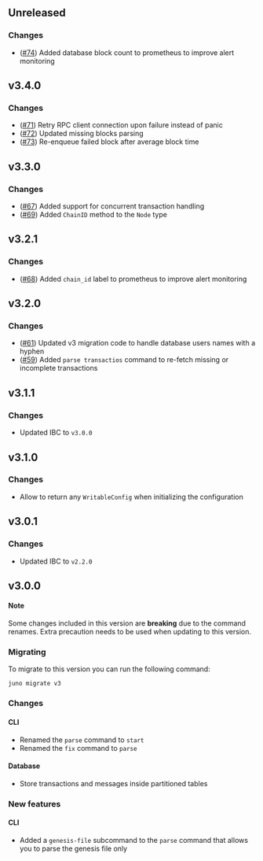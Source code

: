 ## Unreleased
### Changes
- ([\#74](https://github.com/forbole/juno/pull/74)) Added database block count to prometheus to improve alert monitoring

## v3.4.0
### Changes
- ([\#71](https://github.com/forbole/juno/pull/71)) Retry RPC client connection upon failure instead of panic
- ([\#72](https://github.com/forbole/juno/pull/72)) Updated missing blocks parsing 
- ([\#73](https://github.com/forbole/juno/pull/73)) Re-enqueue failed block after average block time

## v3.3.0
### Changes
- ([\#67](https://github.com/forbole/juno/pull/67)) Added support for concurrent transaction handling
- ([\#69](https://github.com/forbole/juno/pull/69)) Added `ChainID` method to the `Node` type

## v3.2.1
### Changes
- ([\#68](https://github.com/forbole/juno/pull/68)) Added `chain_id` label to prometheus to improve alert monitoring 

## v3.2.0
### Changes
- ([\#61](https://github.com/forbole/juno/pull/61)) Updated v3 migration code to handle database users names with a hyphen 
- ([\#59](https://github.com/forbole/juno/pull/59)) Added `parse transactios` command to re-fetch missing or incomplete transactions

## v3.1.1
### Changes
- Updated IBC to `v3.0.0`

## v3.1.0
### Changes
- Allow to return any `WritableConfig` when initializing the configuration

## v3.0.1
### Changes
- Updated IBC to `v2.2.0`

## v3.0.0
#### Note
Some changes included in this version are **breaking** due to the command renames. Extra precaution needs to be used when updating to this version.

### Migrating
To migrate to this version you can run the following command: 
```
juno migrate v3
```

### Changes 
#### CLI
- Renamed the `parse` command to `start`
- Renamed the `fix` command to `parse`

#### Database
- Store transactions and messages inside partitioned tables

### New features
#### CLI
- Added a `genesis-file` subcommand to the `parse` command that allows you to parse the genesis file only
